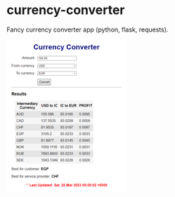 # currency-converter
Fancy currency converter app (python, flask, requests).

![screenshot](ss.png)
